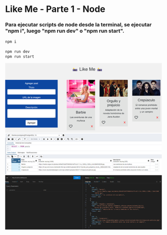<h1 align="left"> Like Me - Parte 1 - Node </h1>

<h3 align="left">
Para ejecutar scripts de node desde la terminal, se ejecutar "npm i", luego "npm run dev" o "npm run start".
</h4>

```node
npm i

npm run dev
npm run start
```

<img src="./storage/LikeMe01.png">
<img src="./storage/LikeMe02.png">
<img src="./storage/LikeMe03.png">